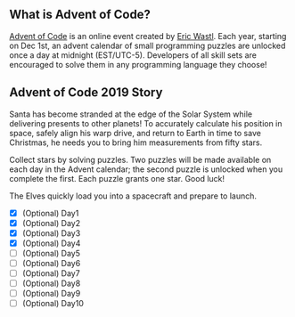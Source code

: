 ## What is Advent of Code?
[Advent of Code](http://adventofcode.com) is an online event created by [Eric Wastl](https://twitter.com/ericwastl). Each year, starting on Dec 1st, an advent calendar of small programming puzzles are unlocked once a day at midnight (EST/UTC-5). Developers of all skill sets are encouraged to solve them in any programming language they choose!

## Advent of Code 2019 Story
Santa has become stranded at the edge of the Solar System while delivering presents to other planets! To accurately calculate his position in space, safely align his warp drive, and return to Earth in time to save Christmas, he needs you to bring him measurements from fifty stars.

Collect stars by solving puzzles. Two puzzles will be made available on each day in the Advent calendar; the second puzzle is unlocked when you complete the first. Each puzzle grants one star. Good luck!

The Elves quickly load you into a spacecraft and prepare to launch.

- [x] \(Optional) Day1
- [x] \(Optional) Day2
- [x] \(Optional) Day3
- [x] \(Optional) Day4
- [ ] \(Optional) Day5
- [ ] \(Optional) Day6
- [ ] \(Optional) Day7
- [ ] \(Optional) Day8
- [ ] \(Optional) Day9
- [ ] \(Optional) Day10
